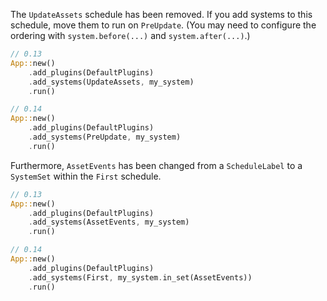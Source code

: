 The `UpdateAssets` schedule has been removed. If you add systems to this schedule, move them to run on `PreUpdate`. (You may need to configure the ordering with `system.before(...)` and `system.after(...)`.)

```rust
// 0.13
App::new()
    .add_plugins(DefaultPlugins)
    .add_systems(UpdateAssets, my_system)
    .run()

// 0.14
App::new()
    .add_plugins(DefaultPlugins)
    .add_systems(PreUpdate, my_system)
    .run()
```

Furthermore, `AssetEvents` has been changed from a `ScheduleLabel` to a `SystemSet` within the `First` schedule.

```rust
// 0.13
App::new()
    .add_plugins(DefaultPlugins)
    .add_systems(AssetEvents, my_system)
    .run()

// 0.14
App::new()
    .add_plugins(DefaultPlugins)
    .add_systems(First, my_system.in_set(AssetEvents))
    .run()
```
